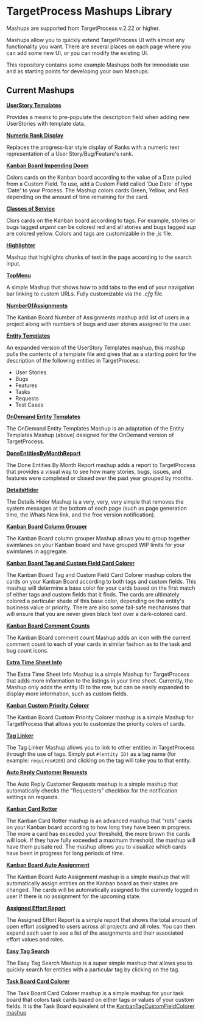 TargetProcess Mashups Library
=============================

Mashups are supported from TargetProcess v.2.22 or higher.

Mashups allow you to quickly extend TargetProcess UI with almost any 
functionality you want. There are several places on each page 
where you can add some new UI, or you can modify the existing UI.

This repository contains some example Mashups both for immediate use 
and as starting points for developing your own Mashups.

Current Mashups
---------------


[**UserStory Templates**](https://github.com/TargetProcess/MashupsLibrary/tree/master/UserStory%20Templates)

Provides a means to pre-populate the description field when adding 
new UserStories with template data.


[**Numeric Rank Display**](https://github.com/TargetProcess/MashupsLibrary/tree/master/Numeric%20Rank%20Display)

Replaces the progress-bar style display of Ranks with a numeric 
text representation of a User Story/Bug/Feature's rank. 


[**Kanban Board Impending Doom**](https://github.com/TargetProcess/MashupsLibrary/tree/master/Kanban%20Board%20Impending%20Doom)

Colors cards on the Kanban board according to the value of a Date pulled from a Custom Field.  To use, add a Custom Field 
called 'Due Date' of type 'Date' to your Process.  The Mashup colors cards Green, Yellow, and Red depending on the amount 
of time remaining for the card. 


[**Classes of Service**](https://github.com/TargetProcess/MashupsLibrary/tree/master/ClassesOfServices)

Clors cards on the Kanban board according to tags.  For example, stories or bugs tagged _urgent_ can be colored red and 
all stories and bugs tagged _sup_ are colored yellow.  Colors and tags are customizable in the _.js_ file. 


[**Highlighter**](https://github.com/TargetProcess/MashupsLibrary/tree/master/Highlighter)

Mashup that highlights chunks of text in the page according to the search input. 


[**TopMenu**](https://github.com/TargetProcess/MashupsLibrary/tree/master/TopMenu)

A simple Mashup that shows how to add tabs to the end of your navigation bar linking to custom URLs.  Fully customizable 
via the _.cfg_ file.  


[**NumberOfAssignments**](https://github.com/TargetProcess/MashupsLibrary/tree/master/NumberOfAssignments)

The Kanban Board Number of Assignments mashup add list of users in a project along with numbers of bugs and user stories assigned to the user.


[**Entity Templates**](https://github.com/TargetProcess/MashupsLibrary/tree/master/NumberOfAssignments)

An expanded version of the UserStory Templates mashup, this mashup pulls 
the contents of a template file and gives that as a starting point 
for the description of the following entities in TargetProcess:

-   User Stories
-   Bugs
-   Features
-   Tasks
-   Requests
-   Test Cases


[**OnDemand Entity Templates**](https://github.com/TargetProcess/MashupsLibrary/OnDemand%20Entity%20TEmplates)

The OnDemand Entity Templates Mashup is an adaptation of the Entity Templates Mashup (above) designed for the OnDemand version of 
TargetProcess. 


[**DoneEntitiesByMonthReport**](https://github.com/TargetProcess/MashupsLibrary/tree/master/DoneEntitiesByMonthReport)

The Done Entities By Month Report mashup adds a report to TargetProcess that 
provides a visual way to see how many stories, bugs, issues, and features were 
completed or closed over the past year grouped by months.


[**DetailsHider**](https://github.com/TargetProcess/MashupsLibrary/tree/master/DetailsHider)

The Details Hider Mashup is a very, very, very simple that removes the system 
messages at the bottom of each page (such as page generation time, the Whats New link, 
and the free version notification). 


[**Kanban Board Column Grouper**](https://github.com/TargetProcess/MashupsLibrary/tree/master/Kanban%20Board%20Column%20Grouper)

The Kanban Board column grouper Mashup allows you to group together 
swimlanes on your Kanban board and have grouped WIP limits for your 
swimlanes in aggregate.  


[**Kanban Board Tag and Custom Field Card Colorer**](https://github.com/TargetProcess/MashupsLibrary/tree/master/KanbanTagCustomFieldColorer)

The Kanban Board Tag and Custom Field Card Colorer mashup colors the cards on your Kanban Board 
according to both tags and custom fields.  This mashup will determine a base color for your cards based on the 
first match of either tags and custom fields that it finds.  The cards are ultimately colored a particular shade of 
this base color, depending on the entity's business value or priority.  There are also some fail-safe mechanisms that 
will ensure that you are never given black text over a dark-colored card. 


[**Kanban Board Comment Counts**](https://github.com/TargetProcess/MashupsLibrary/tree/master/Kanban%20Board%20Comment%20Counts)

The Kanban Board comment count Mashup adds an icon with the current comment 
count to each of your cards in similar fashion as to the task and bug count 
icons. 


[**Extra Time Sheet Info**](https://github.com/TargetProcess/MashupsLibrary/tree/master/Extra%20Time%20Sheet%20Info)

The Extra Time Sheet Info Mashup is a simple Mashup for TargetProcess that adds
more information to the listings in your time sheet.  Currently, the Mashup only adds the entity 
ID to the row, but can be easily expanded to display more information, such as custom 
fields. 


[**Kanban Custom Priority Colorer**](https://github.com/TargetProcess/MashupsLibrary/tree/master/Kanban%20Custom%20Priority%20Colorer)

The Kanban Board Custom Priority Colorer mashup is a simple Mashup for TargetProcess that allows you to customize the 
priority colors of cards.  


[**Tag Linker**](https://github.com/TargetProcess/MashupsLibrary/tree/master/Tag%20Linker)

The Tag Linker Mashup allows you to link to other entities in TargetProcess through the use of tags.  Simply put `#(entity ID)` as a tag name 
(for example: `requires#208`) and clicking on the tag will take you to that entity. 


[**Auto Reply Customer Requests**](https://github.com/TargetProcess/MashupsLibrary/tree/master/Auto%20Reply%20Customer%20Requests)

The Auto Reply Customer Requests mashup is a simple mashup that automatically checks the "Requesters" checkbox for the notification settings on 
requests. 


[**Kanban Card Rotter**](https://github.com/TargetProcess/MashupsLibrary/tree/master/Kanban%20Card%20Rotter)

The Kanban Card Rotter mashup is an advanced mashup that "rots" cards on your Kanban board according to how long they have been in progress.  
The more a card has exceeded your threshold, the more brown the cards will look.  If they have fully exceeded a maximum threshold, the mashup 
will have them pulsate red.  The mashup allows you to visualize which cards have been in progress for long periods of time. 


[**Kanban Board Auto Assignment**](https://github.com/TargetProcess/MashupsLibrary/tree/master/Kanban%20Board%20Auto%20Assignment)

The Kanban Board Auto Assignment mashup is a simple mashup that will automatically assign entities on the Kanban board as their states 
are changed.  The cards will be automatically assigned to the currently logged in user if there is no assignment for the upcoming state. 


[**Assigned Effort Report**](https://github.com/TargetProcess/MashupsLibrary/tree/master/Assigned%20Effort%20Report)

The Assigned Effort Report is a simple report that shows the total amount of open effort assigned to users across all projects and all roles.  You can then expand each user to see 
a list of the assignments and their associated effort values and roles. 


[**Easy Tag Search**](https://github.com/TargetProcess/MashupsLibrary/tree/master/Easy%20Tag%20Search)

The Easy Tag Search Mashup is a super simple mashup that allows you to quickly search for entities with a particular tag by clicking on the tag.


[**Task Board Card Colorer**](https://github.com/TargetProcess/MashupsLibrary/tree/master/Task%20Board%20Card%20Colorer)

The Task Board Card Colorer mashup is a simple mashup for your task board that colors task cards based on either tags or values of your 
custom fields.  It is the Task Board equivalent of the [KanbanTagCustomFieldColorer mashup](https://github.com/TargetProcess/MashupsLibrary/tree/master/KanbanTagCustomFieldColorer)
